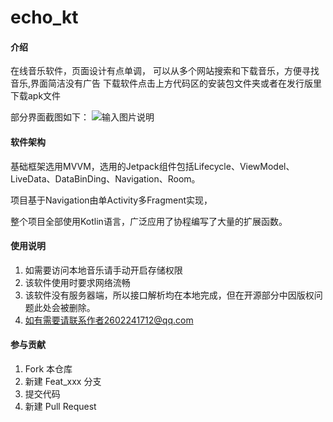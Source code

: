 # echo_kt

#### 介绍
在线音乐软件，页面设计有点单调，
可以从多个网站搜索和下载音乐，方便寻找音乐,界面简洁没有广告
下载软件点击上方代码区的安装包文件夹或者在发行版里下载apk文件

部分界面截图如下：
![输入图片说明](https://images.gitee.com/uploads/images/2021/0630/100254_08933354_8318407.png "16250184101727.png")

#### 软件架构
基础框架选用MVVM，选用的Jetpack组件包括Lifecycle、ViewModel、LiveData、DataBinDing、Navigation、Room。

项目基于Navigation由单Activity多Fragment实现，

整个项目全部使用Kotlin语言，广泛应用了协程编写了大量的扩展函数。


#### 使用说明

1.  如需要访问本地音乐请手动开启存储权限
2.  该软件使用时要求网络流畅
3.  该软件没有服务器端，所以接口解析均在本地完成，但在开源部分中因版权问题此处会被删除。
4.  如有需要请联系作者2602241712@qq.com

#### 参与贡献

1.  Fork 本仓库
2.  新建 Feat_xxx 分支
3.  提交代码
4.  新建 Pull Request